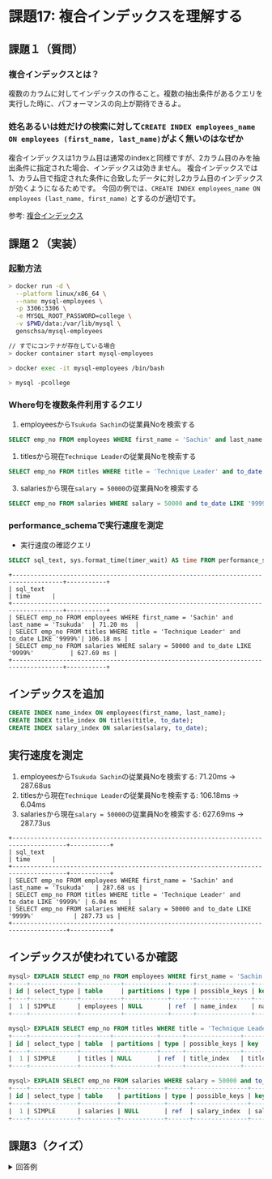 # 課題17: 複合インデックスを理解する

## 課題１（質問）

### 複合インデックスとは？

複数のカラムに対してインデックスの作ること。複数の抽出条件があるクエリを実行した時に、パフォーマンスの向上が期待できるよ。


### 姓名あるいは姓だけの検索に対して`CREATE INDEX employees_name ON employees (first_name, last_name)`がよく無いのはなぜか

複合インデックスは1カラム目は通常のindexと同様ですが、2カラム目のみを抽出条件に指定された場合、インデックスは効きません。
複合インデックスでは1、カラム目で指定された条件に合致したデータに対し2カラム目のインデックスが効くようになるためです。
今回の例では、`CREATE INDEX employees_name ON employees (last_name, first_name)` とするのが適切です。

参考: [複合インデックス](https://use-the-index-luke.com/ja/sql/where-clause/the-equals-operator/concatenated-keys)

## 課題２（実装）

### 起動方法
```bash
> docker run -d \
  --platform linux/x86_64 \
  --name mysql-employees \
  -p 3306:3306 \
  -e MYSQL_ROOT_PASSWORD=college \
  -v $PWD/data:/var/lib/mysql \
  genschsa/mysql-employees

// すでにコンテナが存在している場合
> docker container start mysql-employees

> docker exec -it mysql-employees /bin/bash

> mysql -pcollege
```

### Where句を複数条件利用するクエリ

1. employeesから`Tsukuda Sachin`の従業員Noを検索する
```sql
SELECT emp_no FROM employees WHERE first_name = 'Sachin' and last_name = 'Tsukuda';
```

1. titlesから現在`Technique Leader`の従業員Noを検索する
```sql
SELECT emp_no FROM titles WHERE title = 'Technique Leader' and to_date LIKE '9999%';
```

3. salariesから現在`salary = 50000`の従業員Noを検索する
```sql
SELECT emp_no FROM salaries WHERE salary = 50000 and to_date LIKE '9999%';
```

### performance_schemaで実行速度を測定

- 実行速度の確認クエリ
```SQL
SELECT sql_text, sys.format_time(timer_wait) AS time FROM performance_schema.events_statements_history WHERE sql_text IS NOT NULL;
```

```
+------------------------------------------------------------------------------------+-----------+
| sql_text                                                                           | time      |
+------------------------------------------------------------------------------------+-----------+
| SELECT emp_no FROM employees WHERE first_name = 'Sachin' and last_name = 'Tsukuda'  | 71.20 ms  |
| SELECT emp_no FROM titles WHERE title = 'Technique Leader' and to_date LIKE '9999%'| 106.18 ms |
| SELECT emp_no FROM salaries WHERE salary = 50000 and to_date LIKE '9999%'          | 627.69 ms |
+------------------------------------------------------------------------------------+-----------+
```

## インデックスを追加

```sql
CREATE INDEX name_index ON employees(first_name, last_name);
CREATE INDEX title_index ON titles(title, to_date);
CREATE INDEX salary_index ON salaries(salary, to_date);
```

## 実行速度を測定

1. employeesから`Tsukuda Sachin`の従業員Noを検索する: 71.20ms -> 287.68us
2. titlesから現在`Technique Leader`の従業員Noを検索する: 106.18ms -> 6.04ms
3. salariesから現在`salary = 50000`の従業員Noを検索する: 627.69ms -> 287.73us


```
+-------------------------------------------------------------------------------------+-----------+
| sql_text                                                                            | time      |
+-------------------------------------------------------------------------------------+-----------+
| SELECT emp_no FROM employees WHERE first_name = 'Sachin' and last_name = 'Tsukuda'   | 287.68 us |
| SELECT emp_no FROM titles WHERE title = 'Technique Leader' and to_date LIKE '9999%' | 6.04 ms   |
| SELECT emp_no FROM salaries WHERE salary = 50000 and to_date LIKE '9999%'           | 287.73 us |
+-------------------------------------------------------------------------------------+-----------+
```

## インデックスが使われているか確認

```sql
mysql> EXPLAIN SELECT emp_no FROM employees WHERE first_name = 'Sachin' and last_name = 'Tsukuda';
+----+-------------+-----------+------------+------+---------------+------------+---------+-------------+------+----------+-------------+
| id | select_type | table     | partitions | type | possible_keys | key        | key_len | ref         | rows | filtered | Extra       |
+----+-------------+-----------+------------+------+---------------+------------+---------+-------------+------+----------+-------------+
|  1 | SIMPLE      | employees | NULL       | ref  | name_index    | name_index | 34      | const,const |    2 |   100.00 | Using index |
+----+-------------+-----------+------------+------+---------------+------------+---------+-------------+------+----------+-------------+

mysql> EXPLAIN SELECT emp_no FROM titles WHERE title = 'Technique Leader' and to_date LIKE '9999%';
+----+-------------+--------+------------+------+---------------+-------------+---------+-------+------+----------+--------------------------+
| id | select_type | table  | partitions | type | possible_keys | key         | key_len | ref   | rows | filtered | Extra                    |
+----+-------------+--------+------------+------+---------------+-------------+---------+-------+------+----------+--------------------------+
|  1 | SIMPLE      | titles | NULL       | ref  | title_index   | title_index | 52      | const |    1 |   100.00 | Using where; Using index |
+----+-------------+--------+------------+------+---------------+-------------+---------+-------+------+----------+--------------------------+

mysql> EXPLAIN SELECT emp_no FROM salaries WHERE salary = 50000 and to_date LIKE '9999%';
+----+-------------+----------+------------+------+---------------+--------------+---------+-------+------+----------+--------------------------+
| id | select_type | table    | partitions | type | possible_keys | key          | key_len | ref   | rows | filtered | Extra                    |
+----+-------------+----------+------------+------+---------------+--------------+---------+-------+------+----------+--------------------------+
|  1 | SIMPLE      | salaries | NULL       | ref  | salary_index  | salary_index | 4       | const |   69 |   100.00 | Using where; Using index |
+----+-------------+----------+------------+------+---------------+--------------+---------+-------+------+----------+--------------------------+
```
## 課題3（クイズ）



<details>
  <summary>回答例</summary>


</details>

